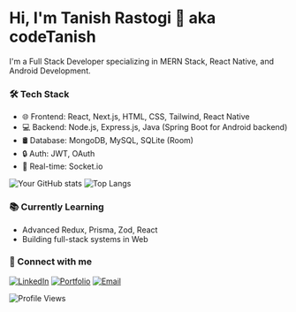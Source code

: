 # Hi, I'm Tanish Rastogi 👋 aka codeTanish

I'm a Full Stack Developer specializing in MERN Stack, React Native, and Android Development.

### 🛠️ Tech Stack
- 🌐 Frontend: React, Next.js, HTML, CSS, Tailwind, React Native
- 💻 Backend: Node.js, Express.js, Java (Spring Boot for Android backend)
- 🛢️ Database: MongoDB, MySQL, SQLite (Room)
- 🔒 Auth: JWT, OAuth
- 📡 Real-time: Socket.io

![Your GitHub stats](https://github-readme-stats.vercel.app/api?username=codeTanish&show_icons=true&theme=github_dark)
![Top Langs](https://github-readme-stats.vercel.app/api/top-langs/?username=codeTanish&layout=compact&theme=github_dark)

### 📚 Currently Learning
- Advanced Redux, Prisma, Zod, React
- Building full-stack systems in Web

### 🔗 Connect with me
[![LinkedIn](https://img.shields.io/badge/LinkedIn-blue?logo=linkedin)](https://linkedin.com/in/yourprofile)
[![Portfolio](https://img.shields.io/badge/Portfolio-000?style=flat&logo=github&logoColor=white)]((https://codetanish.vercel.app/))
[![Email](https://img.shields.io/badge/Email-red?style=flat&logo=gmail&logoColor=white)](mailto:rastogitanish673@gmail.com)

![Profile Views](https://komarev.com/ghpvc/?username=codeTanish)
